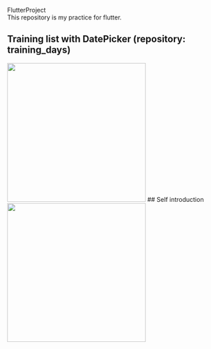 FlutterProject\
This repository is my practice for flutter.
## Training list with DatePicker (repository: training_days)
<img src="https://github.com/bigface0202/FlutterProject/wiki/images/First_flutter.gif" width="320">
## Self introduction
<img src="https://github.com/bigface0202/FlutterProject/images/overview_selfintroduction.png" width="320">
